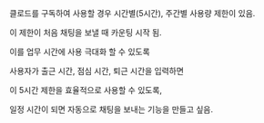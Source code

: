 클로드를 구독하여 사용할 경우 시간별(5시간), 주간별 사용량 제한이 있음.

이 제한이 처음 채팅을 보낼 때 카운팅 시작 됨.

이를 업무 시간에 사용 극대화 할 수 있도록

사용자가 출근 시간, 점심 시간, 퇴근 시간을 입력하면

이 5시간 제한을 효율적으로 사용할 수 있도록,

일정 시간이 되면 자동으로 채팅을 보내는 기능을 만들고 싶음.

